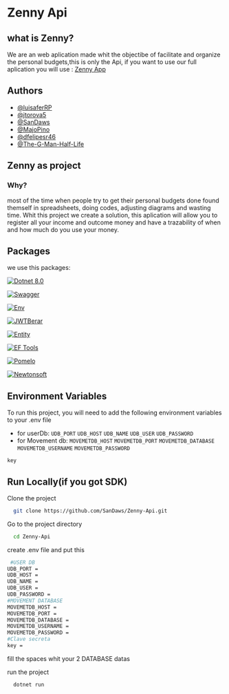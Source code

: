 # Zenny Api

## what is Zenny?
We are an web aplication made whit the objectibe of facilitate and organize the personal budgets,this is only the Api, if you want to use our full aplication you will use : [Zenny App](https://github.com/MajoPino/Zenny-App-Front)



## Authors

- [@luisaferRP](https://www.github.com/luisaferRP)
- [@jtorova5](https://www.github.com/jtorova5)
- [@SanDaws](https://www.github.com/sanDaws)
- [@MajoPino](https://www.github.com/MajoPino)
- [@dfelipesr46](https://www.github.com/dfelipesr46)
- [@The-G-Man-Half-Life](https://www.github.com/The-G-Man-Half-Life)
## Zenny as project
### Why?
most of the time when people try to get their personal  budgets done found themself in spreadsheets, doing codes, adjusting diagrams and wasting time. Whit this project we create a solution, this aplication will allow you to register all your income and outcome money and have a trazability of when and how much do you use your money.

## Packages

we use this packages:

[![Dotnet 8.0](https://img.shields.io/badge/SDK-Dotnet_8.0-green?logo=.NET)](https://dotnet.microsoft.com/es-es/)

[![Swagger](https://img.shields.io/badge/Packeage-Swagger-green.svg?logo=swagger)](https://www.nuget.org/packages/Swashbuckle.AspNetCore.Swagger)

[![Env](https://img.shields.io/badge/Packeage-DotNetEnv-yellow.svg?logo=.ENV)](https://www.nuget.org/packages/DotNetEnv)

[![JWTBerar](https://img.shields.io/badge/Packeage-JwtBearer-yellow.svg?logo=jsonwebtokens"/)](https://www.nuget.org/packages/Microsoft.AspNetCore.Authentication.JwtBearer/9.0.0-rc.1.24452.1)    

[![Entity](https://img.shields.io/badge/Packeage-EntityFramework-purple.svg)](https://www.nuget.org/packages/Microsoft.EntityFrameworkCore/9.0.0-rc.1.24451.1)

[![EF Tools](https://img.shields.io/badge/Packeage-EntityFramework_Tools-purple.svg)](https://learn.microsoft.com/en-us/ef/core/cli/dotnet)

[![Pomelo](https://img.shields.io/badge/Packeage-Pomelo.EF.Mysql-purple.svg)](https://www.nuget.org/packages/Pomelo.EntityFrameworkCore.MySql/9.0.0-preview.1)

[![Newtonsoft](https://img.shields.io/badge/Packeage-Newtonsoft.Json-blue.svg)](https://www.nuget.org/packages/Newtonsoft.Json/)




## Environment Variables

To run this project, you will need to add the following environment variables to your .env file
- for userDb:
`UDB_PORT`
`UDB_HOST`
`UDB_NAME`
`UDB_USER`
`UDB_PASSWORD`
- for Movement db:
`MOVEMETDB_HOST`
`MOVEMETDB_PORT`
`MOVEMETDB_DATABASE`
`MOVEMETDB_USERNAME`
`MOVEMETDB_PASSWORD`

`key`


## Run Locally(if you got SDK)

Clone the project

```bash
  git clone https://github.com/SanDaws/Zenny-Api.git
```

Go to the project directory

```bash
  cd Zenny-Api
```

create .env file and put this

```bash
 #USER DB
UDB_PORT = 
UDB_HOST = 
UDB_NAME = 
UDB_USER = 
UDB_PASSWORD = 
#MOVEMENT DATABASE
MOVEMETDB_HOST = 
MOVEMETDB_PORT = 
MOVEMETDB_DATABASE = 
MOVEMETDB_USERNAME = 
MOVEMETDB_PASSWORD = 
#Clave secreta
key = 
```
fill the spaces whit your 2 DATABASE datas

run the project

```bash
  dotnet run
```
